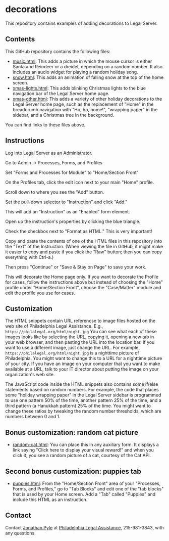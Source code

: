 # decorations

This repository contains examples of adding decorations to Legal
Server.

## Contents

This GitHub repository contains the following files:

* [music.html](https://github.com/LegalServerJS/decorations/blob/master/music.html): This adds a picture in which the mouse cursor is
  either Santa and Reindeer or a dreidel, depending on a random
  number.  It also includes an audio widget for playing a random
  holiday song.
* [snow.html](https://github.com/LegalServerJS/decorations/blob/master/snow.html): This adds an animation of falling snow at the top of
  the home screen.
* [xmas-lights.html](https://github.com/LegalServerJS/decorations/blob/master/xmas-lights.html): This adds blinking Christmas lights to the blue
  navigation bar of the Legal Server home page.
* [xmas-other.html](https://github.com/LegalServerJS/decorations/blob/master/xmas-other.html): This adds a variety of other holiday decorations
  to the Legal Server home page, such as the replacement of "Home" in
  the breadcrumb navigation with "Ho, ho, home!", "wrapping paper" in
  the sidebar, and a Christmas tree in the background.

You can find links to these files above.

## Instructions

Log into Legal Server as an Administrator.

Go to Admin -> Processes, Forms, and Profiles

Set "Forms and Processes for Module" to "Home/Section Front"

On the Profiles tab, click the edit icon next to your main "Home"
profile.

Scroll down to where you see the "Add" button.

Set the pull-down selector to "Instruction" and click "Add."

This will add an "Instruction" as an "Enabled" form element.

Open up the instruction's properties by clicking the blue triangle.

Check the checkbox next to "Format as HTML."  This is very important!

Copy and paste the contents of one of the HTML files in this
repository into the "Text" of the Instruction.  (When viewing the file 
in GitHub, it might make it easier to copy and paste if you click the
"Raw" button; then you can copy everything with Ctrl-a.)

Then press "Continue" or "Save & Stay on Page" to save your work.

This will decorate the Home page only.  If you want to decorate
the Profile for cases, follow the instructions above but instead
of choosing the "Home" profile under "Home/Section Front", choose the 
"Case/Matter" module and edit the profile you use for cases.

## Customization

The HTML snippets contain URL referencse to image files hosted on the
web site of Philadelphia Legal Assistance.  E.g.,
`https://philalegal.org/html/night.jpg` You can see what each of these
images looks like by selecting the URL, copying it, opening a new tab
in your web browser, and then pasting the URL into the location bar.
If you want to use a different image, just change the URL.  For
example, `https://philalegal.org/html/night.jpg` is a nighttime
picture of Philadelphia.  You might want to change this to a URL for a
nighttime picture of your city.  If you have an image on your computer
that you want to make available at a URL, talk to your IT director
about putting the image on your organization's web site.

The JavaScript code inside the HTML snippets also contains some
if/else statements based on random numbers.  For example, the code
that places some "holiday wrapping paper" in the Legal Server sidebar
is programmed to use one pattern 50% of the time, another pattern 25%
of the time, and a third pattern (a Hanukkah pattern) 25% of the time.
You might want to change these ratios by tweaking the random number
thresholds, which are numbers between 0 and 1.

## Bonus customization: random cat picture

* [random-cat.html](https://github.com/LegalServerJS/decorations/blob/master/random-cat.html): You can place this in any auxiliary form.  It
  displays a link saying "Click here to display your visual reward!"
  and when you click it, you see a random picture of a cat, courtesy
  of the Cat API.

## Second bonus customization: puppies tab

* [puppies.html](https://github.com/LegalServerJS/decorations/blob/master/puppies.html): From the "Home/Section Front" area of your
  "Processes, Forms, and Profiles," go to "Tab Blocks" and edit one of
  the "tab blocks" that is used by your Home screen.  Add a "Tab"
  called "Puppies" and include this HTML as an instruction.

## Contact

Contact [Jonathan Pyle](mailto:jpyle@philalegal.org) at [Philadelphia
Legal Assistance](https://philalegal.org), 215-981-3843, with any
questions.
